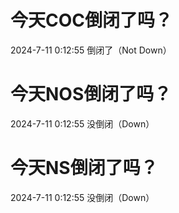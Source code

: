 # 今天COC倒闭了吗？

2024-7-11 0:12:55 倒闭了（Not Down）

# 今天NOS倒闭了吗？

2024-7-11 0:12:55 没倒闭（Down）

# 今天NS倒闭了吗？

2024-7-11 0:12:55 没倒闭（Down）

